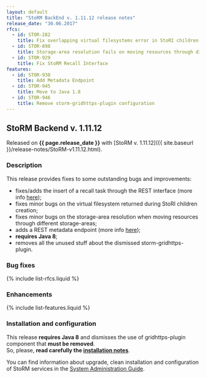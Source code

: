 ```yaml
---
layout: default
title: "StoRM BackEnd v. 1.11.12 release notes"
release_date: "30.06.2017"
rfcs:
  - id: STOR-282
    title: Fix overlapping virtual filesystems error in StoRI children creation
  - id: STOR-898
    title: Storage-area resolution fails on moving resources through different storage-areas
  - id: STOR-929
    title: Fix StoRM Recall Interface
features:
  - id: STOR-930
    title: Add Metadata Endpoint
  - id: STOR-945
    title: Move to Java 1.8
  - id: STOR-946
    title: Remove storm-gridhttps-plugin configuration
---
```


## StoRM Backend v. 1.11.12

Released on **{{ page.release_date }}** with [StoRM v. 1.11.12]({{ site.baseurl }}/release-notes/StoRM-v1.11.12.html).

### Description

This release provides fixes to some outstanding bugs and improvements:

* fixes/adds the insert of a recall task through the REST interface (more info [here](https://github.com/italiangrid/storm/tree/develop/src/main/java/it/grid/storm/tape/recalltable/resources));
* fixes minor bugs on the virtual filesystem returned during StoRI children creation;
* fixes minor bugs on the storage-area resolution when moving resources through different storage-areas;
* adds a REST metadata endpoint (more info [here](https://github.com/italiangrid/storm/tree/develop/src/main/java/it/grid/storm/rest/metadata));
* **requires Java 8**;
* removes all the unused stuff about the dismissed storm-gridhttps-plugin.

### Bug fixes

{% include list-rfcs.liquid %}

### Enhancements

{% include list-features.liquid %}

### Installation and configuration

This release **requires Java 8** and dismisses the use of gridhttps-plugin component that **must be removed**.<br/>
So, please, **read carefully the [installation notes][upgrading]**.

You can find information about upgrade, clean installation and configuration of
StoRM services in the [System Administration Guide][storm-sysadmin-guide].

[upgrading]: {{site.baseurl}}/documentation/sysadmin-guide/1.11.12/#upgrading
[storm-sysadmin-guide]: {{site.baseurl}}/documentation/sysadmin-guide/1.11.12

